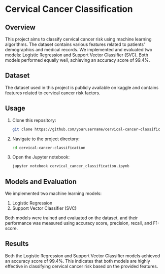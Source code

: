 # Cervical Cancer Classification

## Overview
This project aims to classify cervical cancer risk using machine learning algorithms. The dataset contains various features related to patients' demographics and medical records. We implemented and evaluated two models: Logistic Regression and Support Vector Classifier (SVC). Both models performed equally well, achieving an accuracy score of 99.4%.

## Dataset
The dataset used in this project is publicly available on kaggle and contains features related to cervical cancer risk factors. 

## Usage
1. Clone this repository:
   ```bash
   git clone https://github.com/yourusername/cervical-cancer-classification.git
   ```
2. Navigate to the project directory:
   ```bash
   cd cervical-cancer-classification
   ```
3. Open the Jupyter notebook:
   ```bash
   jupyter notebook cervical_cancer_classification.ipynb
   ```

## Models and Evaluation
We implemented two machine learning models:
1. Logistic Regression
2. Support Vector Classifier (SVC)

Both models were trained and evaluated on the dataset, and their performance was measured using accuracy score, precision, recall, and F1-score.

## Results
Both the Logistic Regression and Support Vector Classifier models achieved an accuracy score of 99.4%. This indicates that both models are highly effective in classifying cervical cancer risk based on the provided features.
